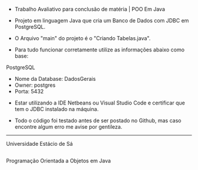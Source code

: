 - Trabalho Avaliativo para conclusão de matéria | POO Em Java
* Projeto em linguagem Java que cria um Banco de Dados com JDBC em PostgreSQL.

* O Arquivo "main" do projeto é o "Criando Tabelas.java".

* Para tudo funcionar corretamente utilize as informações abaixo como base:

PostgreSQL

* Nome da Database: DadosGerais
* Owner: postgres
* Porta: 5432

 - Estar utilizando a IDE Netbeans ou Visual Studio Code e certificar que tem o JDBC instalado na máquina.

* Todo o código foi testado antes de ser postado no Github, mas caso encontre algum erro me avise por gentileza.

------

Universidade Estácio de Sá
##
Programação Orientada a Objetos em Java
